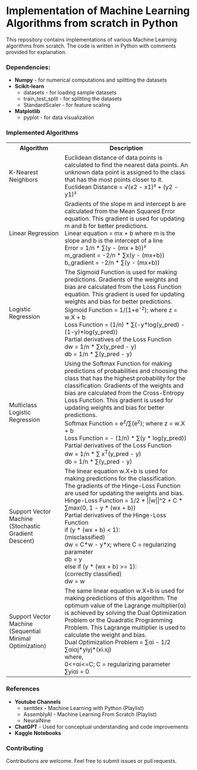 <h1>Implementation of Machine Learning Algorithms from scratch in Python</h1>

<p>This repository contains implementations of various Machine Learning algorithms from scratch. The code is written in Python with comments provided for explanation.</p>

<h3>Dependencies:</h3>
<ul>
  <li><b>Numpy</b> - for numerical computations and splitting the datasets</li>
  <li><b>Scikit-learn</b>
    <ul>
      <li>datasets - for loading sample datasets</li>
      <li>train_test_split - for splitting the datasets</li>
      <li>StandardScaler - for feature scaling</li>
    </ul>  
  </li>
  <li><b>Matplotlib</b> 
    <ul>
      <li>pyplot - for data visualization</li>
    </ul>  
  </li>
</ul>

<h3>Implemented Algorithms</h3>
<table>
  <tr>
    <th><b>Algorithm</b></th>
    <th><b>Description</b></th>
  </tr>
  <tr>
    <td>K-Nearest Neighbors</td>
    <td>
      Euclidean distance of data points is calculated to find the nearest data points. An unknown data point is assigned to the class that has the most points closer to it. <br>
      Euclidean Distance = √(x2 - x1)² + (y2 - y1)²<br>
    </td>
  </tr>
  <tr>
    <td>Linear Regression</td>
    <td>
      Gradients of the slope m and intercept b are calculated from the Mean Squared Error equation. This gradient is used for updating m and b for better predictions. <br>
      Linear equation = mx + b where m is the slope and b is the intercept of a line<br>
      Error = 1/n * ∑(y - (mx + b))²<br>
      m_gradient = -2/n * ∑x(y - (mx+b))<br>
      b_gradient = -2/n * ∑(y - (mx+b))<br>
    </td>
  </tr>
  <tr>
    <td>Logistic Regression</td>
    <td>
      The Sigmoid Function is used for making predictions. Gradients of the weights and bias are calculated from the Loss Function equation. This gradient is used for updating weights and bias for better predictions. <br>
      Sigmoid Function = 1/(1+e<sup>-z</sup>); where z = w.X + b <br>
      Loss Function = (1/n) * ∑(-y*log(y_pred) - (1-y)*log(y_pred))<br>
      Partial derivatives of the Loss Function<br>
      dw = 1/n * ∑x(y_pred - y)<br>
      db = 1/n * ∑(y_pred - y)<br>
    </td>
  </tr>
  <tr>
    <td>Multiclass Logistic Regression</td>
    <td>
      Using the Softmax Function for making predictions of probabilities and choosing the class that has the highest probability for the classification. Gradients of the weights and bias are calculated from the Cross-Entropy Loss Function. This gradient is used for updating weights and bias for better predictions. <br>
      Softmax Function = e<sup>z</sup>/∑(e<sup>z</sup>); where z = w.X + b <br>
      Loss Function = - (1/n) * ∑(y * log(y_pred))<br>
      Partial derivatives of the Loss Function<br>
      dw = 1/n * ∑ x<sup>T</sup>(y_pred - y)<br>
      db = 1/n * ∑(y_pred - y)<br>
    </td>
  </tr>
  <tr>
    <td>Support Vector Machine (Stochastic Gradient Descent)</td>
    <td>
      The linear equation w.X+b is used for making predictions for the classification. The gradients of the Hinge-Loss Function are used for updating the weights and bias.<br>
      Hinge-Loss Function = 1/2 * ||w||^2 + C * ∑max(0, 1 - y * (wx + b))<br>
      Partial derivatives of the Hinge-Loss Function<br>
      if (y * (wx + b) < 1): <br>
      (misclassified) <br>
      dw = C*w - y*x; where C = regularizing parameter<br>
      db = y<br>
      else if (y * (wx + b) >= 1): <br>
      (correctly classified) <br>
      dw = w
    </td>
  </tr>
  <tr>
    <td>Support Vector Machine (Sequential Minimal Optimization)</td>
    <td>
      The same linear equation w.X+b is used for making predictions of this algorithm. The optimum value of the Lagrange multiplier(α) is achieved by solving the Dual Optimization Problem or the Quadratic Programming Problem. This Lagrange multiplier is used to calculate the weight and bias.<br>
      Dual Optimization Problem = ∑αi - 1/2 ∑αiαj*yiyj*(xi.xj)<br>
      where,<br>
      0<=αi<=C; C = regularizing parameter <br>
      ∑yiαi = 0
    </td>
  </tr>
</table>

<h3>References</h3>
<ul>
  <li><b>Youtube Channels</b>
    <ul>
      <li>sentdex - Machine Learning with Python (Playlist)</li>
      <li>AssemblyAI - Machine Learning From Scratch (Playlist)</li>
      <li>NeuralNine</li>
    </ul>
  </li>
  <li><b>ChatGPT</b> - Used for conceptual understanding and code improvements</li>
  <li><b>Kaggle Notebooks</b></li>
</ul>

<h3>Contributing</h3>
Contributions are welcome. Feel free to submit issues or pull requests.







